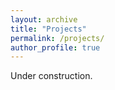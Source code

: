 ```yaml
---
layout: archive
title: "Projects"
permalink: /projects/
author_profile: true
---
```

Under construction.
